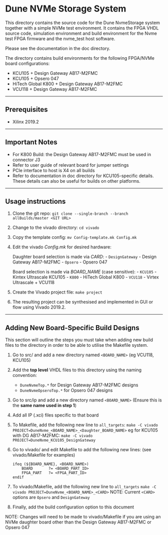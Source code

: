 Dune NVMe Storage System
===========================

This directory contains the source code for the Dune NvmeStorage system together with a simple
NVMe test environment. It contains the FPGA VHDL source code, simulation environment and build
environment for the Nvme test FPGA firmware and the nvme_test host software.

Please see the documentation in the doc directory.

The directory contains build environments for the following FPGA/NVMe board configurations:

- KCU105 + Design Gateway AB17-M2FMC
- KCU105 + Opsero 047
- HiTech Global K800 + Design Gateway AB17-M2FMC
- VCU118 + Design Gateway AB17-M2FMC

---
## Prerequisites
- Xilinx 2019.2

---
## Important Notes
- For K800 Build: the Design Gateway AB17-M2FMC must be used in connector J3
- Refer to user guide of relevant board for jumper settings
- PCIe interface to host is X4 on all builds
- Refer to documentation in doc directory for KCU105-specific details. These details can also be useful for builds on other platforms.

---
## Usage instructions
1. Clone the git repo: 
    `git clone --single-branch --branch allBuilds/master <GIT URL>`

2. Change to the vivado directory: `cd vivado`

3. Copy the template config: `mv Config-template.mk Config.mk`

4. Edit the vivado *Config.mk* for desired hardware:

    Daughter board selection is made via *CARD*:
        - `DesignGateway` - Design Gateway AB17-M2FMC
        - `Opsero` - Opsero 047

    Board selection is made via *BOARD_NAME* (case sensitive):
        - `KCU105` - Kintex Ultrascale KCU105
        - `K800` - HiTech Global K800
        - `VCU118` - Virtex Ultrascale + VCU118

5. Create the Vivado project file: `make project`

6. The resulting project can be synthesised and implemented in GUI or flow using Vivado 2019.2.

---

## Adding New Board-Specific Build Designs
This section will outline the steps you must take when adding new build files to the directory in order to be able to utilise the Makefile system.

1. Go to src/ and add a new directory named `<BOARD_NAME>` (eg VCU118, KCU105)

2. Add the **top level** VHDL files to this directory using the naming convention:
    - `DuneNvmeTop.*` for Design Gateway AB17-M2FMC designs
    - `DuneNvmeOpseroTop.*` for Opsero 047 designs
    
3. Go to src/ip and add a new directory named `<BOARD_NAME>` (Ensure this is the **same name used in step 1**)

4. Add all IP (.xci) files specific to that board

5. To Makefile, add the following new line to `all_targets`:
    `make -C vivado PROJECT=DuneNvme_<BOARD_NAME>_<Daughter_BOARD_NAME>`
    eg for KCU105 with DG AB17-M2FMC: 
    `make -C vivado PROJECT=DuneNvme_KCU105_DesignGateway`
    
6. Go to vivado/ and edit Makefile to add the following new lines:
    (see vivado/Makefile for examples)
    ``` 
    ifeq (${BOARD_NAME}, <BOARD_NAME>)
        BOARD       ?= <BOARD_PART_ID>
        FPGA_PART   ?= <FPGA_PART_ID>
    endif 
    ```
    
7. To vivado/Makefile, add the following new line to `all_targets`
    `make -C vivado PROJECT=DuneNvme_<BOARD_NAME>_<CARD>`
    NOTE: Current `<CARD>` options are `Opsero` and `DesignGateway`
    
8. Finally, add the build configuration option to this document

NOTE: Changes will need to be made to vivado/Makefile if you are using an NVMe daughter board other than the Design Gateway AB17-M2FMC or Opsero 047
